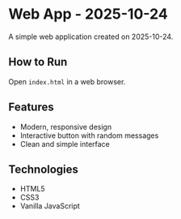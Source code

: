 # Web App - 2025-10-24

A simple web application created on 2025-10-24.

## How to Run

Open `index.html` in a web browser.

## Features

- Modern, responsive design
- Interactive button with random messages
- Clean and simple interface

## Technologies

- HTML5
- CSS3
- Vanilla JavaScript
